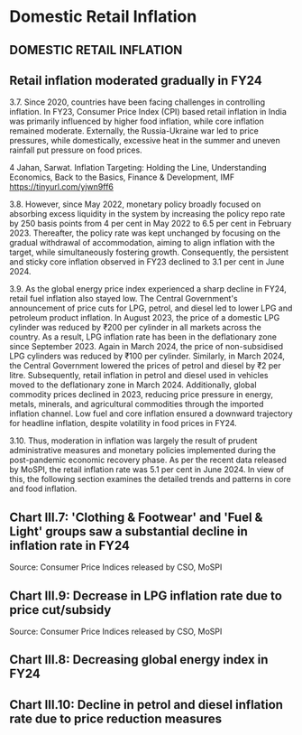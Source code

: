 # Domestic Retail Inflation

## DOMESTIC RETAIL INFLATION

## Retail inflation moderated gradually in FY24

3.7. Since  2020,  countries  have  been  facing  challenges  in  controlling  inflation.  In  FY23, Consumer Price Index (CPI) based retail inflation in India was primarily influenced by higher food inflation, while core inflation remained moderate. Externally, the Russia-Ukraine war led to price pressures, while domestically, excessive heat in the summer and uneven rainfall put pressure on food prices.

4     Jahan, Sarwat. Inflation Targeting: Holding the Line, Understanding Economics, Back to the Basics, Finance &amp; Development, IMF https://tinyurl.com/yjwn9ff6

3.8. However, since May 2022, monetary policy broadly focused on absorbing excess liquidity in the system by increasing the policy repo rate by 250 basis points from 4 per cent in May 2022 to 6.5 per cent in February 2023. Thereafter, the policy rate was kept unchanged by focusing on the gradual withdrawal of accommodation, aiming to align inflation with the target, while simultaneously fostering growth. Consequently, the persistent and sticky core inflation observed in FY23 declined to 3.1 per cent in June 2024.

<!-- image -->

3.9. As the global energy price index experienced a sharp decline in FY24, retail fuel inflation also stayed low. The Central Government's announcement of price cuts for LPG, petrol, and diesel led to lower LPG and petroleum product inflation. In August 2023, the price of a domestic LPG cylinder was reduced by ₹200 per cylinder in all markets across the country. As a result, LPG inflation rate has been in the deflationary zone since September 2023. Again in March 2024, the price of non-subsidised LPG cylinders was reduced by ₹100 per cylinder. Similarly, in March 2024, the Central Government lowered the prices of petrol and diesel by ₹2 per litre. Subsequently, retail inflation in petrol and diesel used in vehicles moved to the deflationary zone in March 2024. Additionally, global commodity prices declined in 2023, reducing price pressure  in  energy,  metals,  minerals,  and  agricultural  commodities  through  the  imported inflation  channel.  Low  fuel  and  core  inflation  ensured  a  downward  trajectory  for  headline inflation, despite volatility in food prices in FY24.

3.10. Thus, moderation in inflation was largely the result of prudent administrative measures and monetary policies implemented during the post-pandemic economic recovery phase. As per the recent data released by MoSPI, the retail inflation rate was 5.1 per cent in June 2024. In view of this, the following section examines the detailed trends and patterns in core and food inflation.

## Chart III.7: 'Clothing &amp; Footwear' and 'Fuel &amp; Light' groups saw a substantial decline in inflation rate in FY24

<!-- image -->

Source: Consumer Price Indices released by CSO, MoSPI

## Chart III.9: Decrease in LPG inflation rate due to price cut/subsidy

<!-- image -->

Source: Consumer Price Indices released by CSO, MoSPI

## Chart III.8: Decreasing global energy index in FY24

<!-- image -->

## Chart III.10: Decline in petrol and diesel inflation rate due to price reduction measures

<!-- image -->